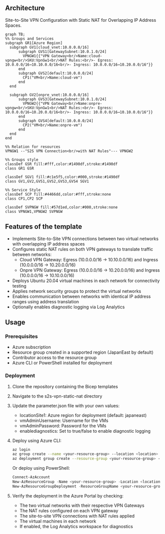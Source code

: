 ## Architecture
Site-to-Site VPN Configuration with Static NAT for Overlapping IP Address Spaces.

```mermaid
graph TB;
%% Groups and Services
subgraph GR1[Azure Region]
  subgraph GV1[cloud_vnet:10.0.0.0/16]
      subgraph GVS1[GatewaySubnet:10.0.1.0/24]
        VPNGW1{{"VPN Gateway<br/>Name:cloud-vpngw<br/>SKU:VpnGw1<br/>NAT Rules:<br/>- Egress: 10.0.0.0/16→10.10.0.0/16<br/>- Ingress: 10.0.0.0/16→10.20.0.0/16"}}
      end
      subgraph GVS2[default:10.0.0.0/24]
        CP1("VM<br/>Name:cloud-vm")
      end
  end
  
  subgraph GV2[onpre_vnet:10.0.0.0/16]
      subgraph GVS3[GatewaySubnet:10.0.1.0/24]
        VPNGW2{{"VPN Gateway<br/>Name:onpre-vpngw<br/>SKU:VpnGw1<br/>NAT Rules:<br/>- Egress: 10.0.0.0/16→10.20.0.0/16<br/>- Ingress: 10.0.0.0/16→10.10.0.0/16"}}
      end
      subgraph GVS4[default:10.0.0.0/24]
        CP2("VM<br/>Name:onpre-vm")
      end
  end
end

%% Relation for resources
VPNGW1 --"S2S VPN Connection<br/>with NAT Rules"--- VPNGW2

%% Groups style
classDef GSR fill:#fff,color:#1490df,stroke:#1490df
class GR1 GSR

classDef SGV1 fill:#c1e5f5,color:#000,stroke:#1490df
class GV1,GV2,GVS1,GVS2,GVS3,GVS4 SGV1
 
%% Service Style
classDef SCP fill:#4466dd,color:#fff,stroke:none
class CP1,CP2 SCP

classDef SVPNGW fill:#57d1ed,color:#000,stroke:none
class VPNGW1,VPNGW2 SVPNGW

```

## Features of the template

- Implements Site-to-Site VPN connections between two virtual networks with overlapping IP address spaces
- Configures static NAT rules on both VPN gateways to translate traffic between networks:
  - Cloud VPN Gateway: Egress (10.0.0.0/16 → 10.10.0.0/16) and Ingress (10.0.0.0/16 → 10.20.0.0/16)
  - Onpre VPN Gateway: Egress (10.0.0.0/16 → 10.20.0.0/16) and Ingress (10.0.0.0/16 → 10.10.0.0/16)
- Deploys Ubuntu 20.04 virtual machines in each network for connectivity testing
- Applies network security groups to protect the virtual networks
- Enables communication between networks with identical IP address ranges using address translation
- Optionally enables diagnostic logging via Log Analytics

## Usage

### Prerequisites
- Azure subscription
- Resource group created in a supported region (JapanEast by default)
- Contributor access to the resource group
- Azure CLI or PowerShell installed for deployment

### Deployment

1. Clone the repository containing the Bicep templates
2. Navigate to the s2s-vpn-static-nat directory
3. Update the parameter.json file with your own values:
   - locationSite1: Azure region for deployment (default: japaneast)
   - vmAdminUsername: Username for the VMs
   - vmAdminPassword: Password for the VMs
   - enablediagnostics: Set to true/false to enable diagnostic logging

4. Deploy using Azure CLI:
   ```bash
   az login
   az group create --name <your-resource-group> --location <location>
   az deployment group create --resource-group <your-resource-group> --template-file main.bicep --parameters parameter.json
   ```

   Or deploy using PowerShell:
   ```powershell
   Connect-AzAccount
   New-AzResourceGroup -Name <your-resource-group> -Location <location>
   New-AzResourceGroupDeployment -ResourceGroupName <your-resource-group> -TemplateFile main.bicep -TemplateParameterFile parameter.json
   ```

5. Verify the deployment in the Azure Portal by checking:
   - The two virtual networks with their respective VPN Gateways
   - The NAT rules configured on each VPN gateway
   - The site-to-site VPN connections with NAT rules applied
   - The virtual machines in each network
   - If enabled, the Log Analytics workspace for diagnostics